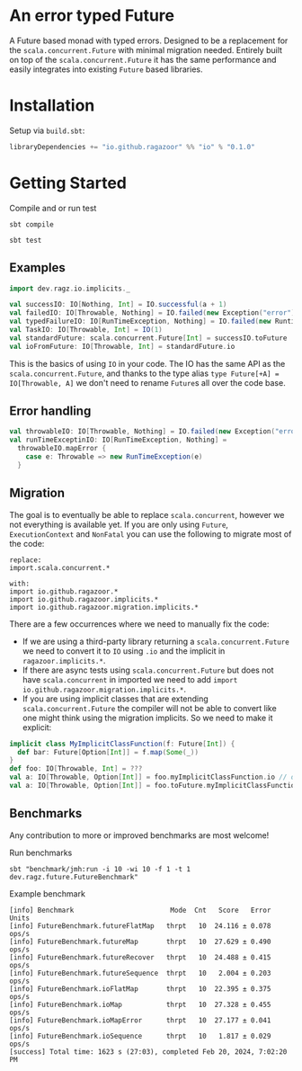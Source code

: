 # An error typed Future
A Future based monad with typed errors.
Designed to be a replacement for the `scala.concurrent.Future` with minimal
migration needed. Entirely built on top of the `scala.concurrent.Future` it has
the same performance and easily integrates into existing `Future` based libraries.

# Installation

Setup via `build.sbt`:

```sbt
libraryDependencies += "io.github.ragazoor" %% "io" % "0.1.0"
```

# Getting Started
Compile and or run test

```shell
sbt compile
```

```shell
sbt test
```
## Examples
```scala
import dev.ragz.io.implicits._

val successIO: IO[Nothing, Int] = IO.successful(a + 1)
val failedIO: IO[Throwable, Nothing] = IO.failed(new Exception("error"))
val typedFailureIO: IO[RunTimeException, Nothing] = IO.failed(new RuntimeException("error"))
val TaskIO: IO[Throwable, Int] = IO(1)
val standardFuture: scala.concurrent.Future[Int] = successIO.toFuture
val ioFromFuture: IO[Throwable, Int] = standardFuture.io
```
This is the basics of using `IO` in your code. The IO has the same API
as the `scala.concurrent.Future`, and thanks to the type alias
`type Future[+A] = IO[Throwable, A]` we don't need to rename `Future`s 
all over the code base.
## Error handling

```scala 
val throwableIO: IO[Throwable, Nothing] = IO.failed(new Exception("error"))
val runTimeExceptinIO: IO[RunTimeException, Nothing] =
  throwableIO.mapError {
    case e: Throwable => new RunTimeException(e)
  }

```

## Migration
The goal is to eventually be able to replace `scala.concurrent`, however we
not everything is available yet. If you are only using `Future`, 
`ExecutionContext` and `NonFatal` you can use the following to migrate 
most of the code:
```text
replace: 
import.scala.concurrent.*

with: 
import io.github.ragazoor.*
import io.github.ragazoor.implicits.*
import io.github.ragazoor.migration.implicits.*
```

There are a few occurrences where we need to manually fix the code:
- If we are using a third-party library returning a `scala.concurrent.Future` 
 we need to convert it to `IO` using `.io` and the implicit in 
 `ragazoor.implicits.*`. 
- If there are async tests using `scala.concurrent.Future` but does not
have `scala.concurrent` in imported we need to add 
`import io.github.ragazoor.migration.implicits.*`.
- If you are using implicit classes that are extending 
`scala.concurrent.Future` the compiler will not be able to convert 
like one might think using the migration implicits. So we need to make 
it explicit:
```scala
implicit class MyImplicitClassFunction(f: Future[Int]) {
  def bar: Future[Option[Int]] = f.map(Some(_))
}
def foo: IO[Throwable, Int] = ???
val a: IO[Throwable, Option[Int]] = foo.myImplicitClassFunction.io // does not compile
val a: IO[Throwable, Option[Int]] = foo.toFuture.myImplicitClassFunction.io // compiles
```

## Benchmarks
Any contribution to more or improved benchmarks are most welcome! 

Run benchmarks
```shell
sbt "benchmark/jmh:run -i 10 -wi 10 -f 1 -t 1 dev.ragz.future.FutureBenchmark"
```

Example benchmark
```text
[info] Benchmark                        Mode  Cnt   Score   Error  Units
[info] FutureBenchmark.futureFlatMap   thrpt   10  24.116 ± 0.078  ops/s
[info] FutureBenchmark.futureMap       thrpt   10  27.629 ± 0.490  ops/s
[info] FutureBenchmark.futureRecover   thrpt   10  24.488 ± 0.415  ops/s
[info] FutureBenchmark.futureSequence  thrpt   10   2.004 ± 0.203  ops/s
[info] FutureBenchmark.ioFlatMap       thrpt   10  22.395 ± 0.375  ops/s
[info] FutureBenchmark.ioMap           thrpt   10  27.328 ± 0.455  ops/s
[info] FutureBenchmark.ioMapError      thrpt   10  27.177 ± 0.041  ops/s
[info] FutureBenchmark.ioSequence      thrpt   10   1.817 ± 0.029  ops/s
[success] Total time: 1623 s (27:03), completed Feb 20, 2024, 7:02:20 PM
```
